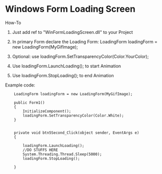 # Windows Form Loading Screen

How-To
1. Just add ref to "WinFormLoadingScreen.dll" to your Project
  
2. In primary Form declare the Loading Form:
    LoadingForm loadingForm = new LoadingForm(MyGifImage);

3. Optional: use loadingForm.SetTransparencyColor(Color.YourColor);

4. Use loadingForm.LaunchLoading(); to start Animation

5. Use loadingForm.StopLoading(); to end Animation


Example code:


        LoadingForm loadingForm = new LoadingForm(MyGifImage);

        public Form1()
        {
            InitializeComponent();
            loadingForm.SetTransparencyColor(Color.White);
        }


        private void btn5Second_Click(object sender, EventArgs e)
        {

            loadingForm.LaunchLoading();
            //DO STUFFS HERE
            System.Threading.Thread.Sleep(5000);
            loadingForm.StopLoading();

        }

